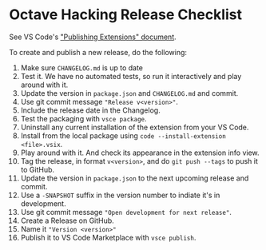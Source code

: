 # Octave Hacking Release Checklist

See VS Code's ["Publishing Extensions" document](https://code.visualstudio.com/api/working-with-extensions/publishing-extension).

To create and publish a new release, do the following:

1. Make sure `CHANGELOG.md` is up to date
1. Test it. We have no automated tests, so run it interactively and play around with it.
1. Update the version in `package.json` and `CHANGELOG.md` and commit.
  1. Use git commit message `"Release v<version>"`.
  1. Include the release date in the Changelog.
1. Test the packaging with `vsce package`.
  1. Uninstall any current installation of the extension from your VS Code.
  1. Install from the local package using `code --install-extension <file>.vsix`.
  1. Play around with it. And check its appearance in the extension info view.
1. Tag the release, in format `v<version>`, and do `git push --tags` to push it to GitHub.
1. Update the version in `package.json` to the next upcoming release and commit.
  1. Use a `-SNAPSHOT` suffix in the version number to indiate it's in development.
  1. Use git commit message `"Open development for next release"`.
1. Create a Release on GitHub.
  1. Name it `"Version <version>"`
1. Publish it to VS Code Marketplace with `vsce publish`.
